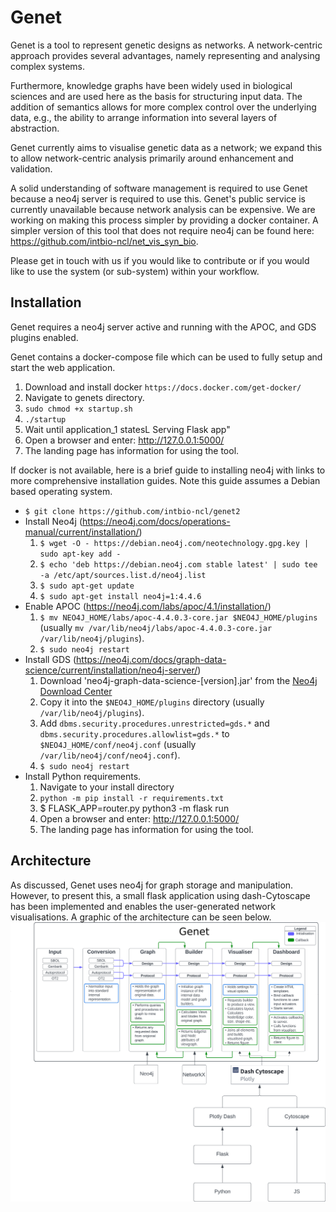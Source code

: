 # Genet

Genet is a tool to represent genetic designs as networks. A network-centric approach provides several advantages, namely representing and analysing complex systems.

Furthermore, knowledge graphs have been widely used in biological sciences and are used here as the basis for structuring input data. The addition of semantics allows for more complex control over the underlying data, e.g., the ability to arrange information into several layers of abstraction.

Genet currently aims to visualise genetic data as a network; we expand this to allow network-centric analysis primarily around enhancement and validation.

A solid understanding of software management is required to use Genet because a neo4j server is required to use this. Genet's public service is currently unavailable because network analysis can be expensive. We are working on making this process simpler by providing a docker container. A simpler version of this tool that does not require neo4j can be found here: https://github.com/intbio-ncl/net_vis_syn_bio.

Please get in touch with us if you would like to contribute or if you would like to use the system (or sub-system) within your workflow.

## Installation

Genet requires a neo4j server active and running with the APOC, and GDS plugins enabled. 

Genet contains a docker-compose file which can be used to fully setup and start the web application.
1. Download and install docker `https://docs.docker.com/get-docker/`
1. Navigate to genets directory.
3. `sudo chmod +x startup.sh`
4. `./startup`
5. Wait until application_1 statesL Serving Flask app"
6.  Open a browser and enter: http://127.0.0.1:5000/
7.  The landing page has information for using the tool.

If docker is not available, here is a brief guide to installing neo4j with links to more comprehensive installation guides. 
Note this guide assumes a Debian based operating system.
* `$ git clone https://github.com/intbio-ncl/genet2`
*  Install Neo4j (https://neo4j.com/docs/operations-manual/current/installation/)
	1. `$ wget -O - https://debian.neo4j.com/neotechnology.gpg.key | sudo apt-key add -`
	2. `$ echo 'deb https://debian.neo4j.com stable latest' | sudo tee -a /etc/apt/sources.list.d/neo4j.list`
	3. `$ sudo apt-get update`
	4. `$ sudo apt-get install neo4j=1:4.4.6`
* Enable APOC (https://neo4j.com/labs/apoc/4.1/installation/)
	1. `$ mv NEO4J_HOME/labs/apoc-4.4.0.3-core.jar $NEO4J_HOME/plugins` (usually `mv /var/lib/neo4j/labs/apoc-4.4.0.3-core.jar /var/lib/neo4j/plugins`).
	2. `$ sudo neo4j restart`
* Install GDS (https://neo4j.com/docs/graph-data-science/current/installation/neo4j-server/)
	1. Download 'neo4j-graph-data-science-[version].jar' from the [Neo4j Download Center](https://neo4j.com/download-center/#algorithms)
	2. Copy it into the `$NEO4J_HOME/plugins` directory (usually `/var/lib/neo4j/plugins`).
	3. Add `dbms.security.procedures.unrestricted=gds.*` and `dbms.security.procedures.allowlist=gds.*` to `$NEO4J_HOME/conf/neo4j.conf` (usually `/var/lib/neo4j/conf/neo4j.conf`).
	4. `$ sudo neo4j restart`
* Install Python requirements.
	1. Navigate to your install directory
	2. `python -m pip install -r requirements.txt`
	3.  $ FLASK_APP=router.py python3 -m flask run
	4.  Open a browser and enter: http://127.0.0.1:5000/
	5.  The landing page has information for using the tool.

## Architecture

As discussed, Genet uses neo4j for graph storage and manipulation. However, to present this, a small flask application using dash-Cytoscape has been implemented and enables the user-generated network visualisations. A graphic of the architecture can be seen below.
![Alt text](assets/architecture.png "Architecture")